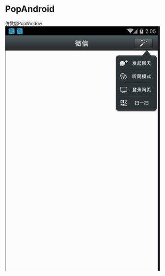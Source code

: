 # PopAndroid
仿微信PopWindow
![仿微信PopWindow](https://github.com/2223512468/PopAndroid/blob/master/sample/1.png)
